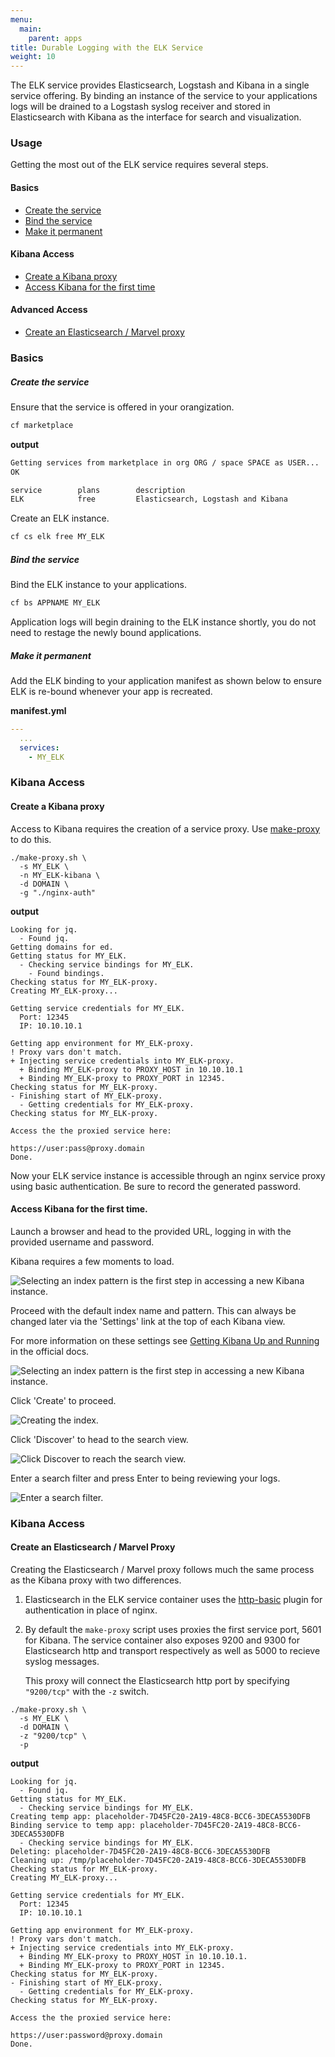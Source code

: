```yaml
---
menu:
  main:
    parent: apps
title: Durable Logging with the ELK Service
weight: 10
---
```


The ELK service provides Elasticsearch, Logstash and Kibana in a single service offering. By binding an instance of the service to your applications logs will be drained to a Logstash syslog receiver and stored in Elasticsearch with Kibana as the interface for search and visualization.

### Usage

Getting the most out of the ELK service requires several steps.

#### Basics

- [Create the service](#create-the-service)
- [Bind the service](#bind-the-service)
- [Make it permanent](#make-it-permanent)

#### Kibana Access

- [Create a Kibana proxy](#create-a-kibana-proxy)
- [Access Kibana for the first time](#access-kibana-for-the-first-time)

#### Advanced Access

- [Create an Elasticsearch / Marvel proxy](#create-an-elasticsearch-marvel-proxy)

### Basics

##### Create the service

Ensure that the service is offered in your orangization.

```bash
cf marketplace
```

**output**

```bash
Getting services from marketplace in org ORG / space SPACE as USER...
OK

service        plans        description
ELK            free         Elasticsearch, Logstash and Kibana
```

Create an ELK instance.

```bash
cf cs elk free MY_ELK
```

##### Bind the service

Bind the ELK instance to your applications.

```bash
cf bs APPNAME MY_ELK
```

Application logs will begin draining to the ELK instance shortly, you do not need to restage the newly bound applications. 

##### Make it permanent

Add the ELK binding to your application manifest as shown below to ensure ELK is re-bound whenever your app is recreated.

**manifest.yml**

```yml
---
  ...
  services:
    - MY_ELK
```


### Kibana Access

#### Create a Kibana proxy

Access to Kibana requires the creation of a service proxy. Use [make-proxy](https://github.com/18F/cf-service-proxy/blob/master/make-proxy.sh) to do this. 

	./make-proxy.sh \
	  -s MY_ELK \
	  -n MY_ELK-kibana \
	  -d DOMAIN \
	  -g "./nginx-auth"
	
**output**

	Looking for jq.
	  - Found jq.
	Getting domains for ed.
	Getting status for MY_ELK.
	  - Checking service bindings for MY_ELK.
	    - Found bindings.
	Checking status for MY_ELK-proxy.
	Creating MY_ELK-proxy...
	
	Getting service credentials for MY_ELK.
	  Port: 12345
	  IP: 10.10.10.1
	
	Getting app environment for MY_ELK-proxy.
	! Proxy vars don't match.
	+ Injecting service credentials into MY_ELK-proxy.
	  + Binding MY_ELK-proxy to PROXY_HOST in 10.10.10.1
	  + Binding MY_ELK-proxy to PROXY_PORT in 12345.
	Checking status for MY_ELK-proxy.
	- Finishing start of MY_ELK-proxy.
	  - Getting credentials for MY_ELK-proxy.
	Checking status for MY_ELK-proxy.
	
	Access the the proxied service here:
	
	https://user:pass@proxy.domain
	Done.

Now your ELK service instance is accessible through an nginx service proxy using basic authentication. Be sure to record the generated password.

#### Access Kibana for the first time.

Launch a browser and head to the provided URL, logging in with the provided username and password.

Kibana requires a few moments to load.

![Selecting an index pattern is the first step in accessing a new Kibana instance.](/img/kibana_loading-450.png "Selecting an index pattern.")

Proceed with the default index name and pattern. This can always be changed later via the 'Settings' link at the top of each Kibana view.

For more information on these settings see [Getting Kibana Up and Running](https://www.elastic.co/guide/en/kibana/current/setup.html) in the official docs. 

![Selecting an index pattern is the first step in accessing a new Kibana instance.](/img/configure_index_pattern-450.png)

Click 'Create' to proceed.

![Creating the index.](/img/logstash-450.png)

Click 'Discover' to head to the search view.

![Click Discover to reach the search view.](/img/links-450.png)

Enter a search filter and press Enter to being reviewing your logs.

![Enter a search filter.](/img/search-450.png)

### Kibana Access

#### Create an Elasticsearch / Marvel Proxy

Creating the Elasticsearch / Marvel proxy follows much the same process as the Kibana proxy with two differences.

1. Elasticsearch in the ELK service container uses the [http-basic](https://github.com/Asquera/elasticsearch-http-basic) plugin for authentication in place of nginx.

1. By default the `make-proxy` script uses proxies the first service port, 5601 for Kibana. The service container also exposes 9200 and 9300 for Elasticsearch http and transport respectively as well as 5000 to recieve syslog messages.

	This proxy will connect the Elasticsearch http port by specifying `"9200/tcp"` with the `-z` switch.


```
./make-proxy.sh \
  -s MY_ELK \
  -d DOMAIN \
  -z "9200/tcp" \
  -p
```
	
**output**

	Looking for jq.
	  - Found jq.
	Getting status for MY_ELK.
	  - Checking service bindings for MY_ELK.
	Creating temp app: placeholder-7D45FC20-2A19-48C8-BCC6-3DECA5530DFB
	Binding service to temp app: placeholder-7D45FC20-2A19-48C8-BCC6-3DECA5530DFB
	  - Checking service bindings for MY_ELK.
	Deleting: placeholder-7D45FC20-2A19-48C8-BCC6-3DECA5530DFB
	Cleaning up: /tmp/placeholder-7D45FC20-2A19-48C8-BCC6-3DECA5530DFB
	Checking status for MY_ELK-proxy.
	Creating MY_ELK-proxy...
	
	Getting service credentials for MY_ELK.
	  Port: 12345
	  IP: 10.10.10.1
	
	Getting app environment for MY_ELK-proxy.
	! Proxy vars don't match.
	+ Injecting service credentials into MY_ELK-proxy.
	  + Binding MY_ELK-proxy to PROXY_HOST in 10.10.10.1.
	  + Binding MY_ELK-proxy to PROXY_PORT in 12345.
	Checking status for MY_ELK-proxy.
	- Finishing start of MY_ELK-proxy.
	  - Getting credentials for MY_ELK-proxy.
	Checking status for MY_ELK-proxy.
	
	Access the the proxied service here:
	
	https://user:password@proxy.domain
	Done.
